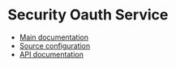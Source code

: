# Security Oauth Service

- [Main documentation](https://github.com/doctore/Spring6Microservices?tab=readme-ov-file#security-oauth-service)
- [Source configuration](https://github.com/doctore/Spring6Microservices_ConfigServerData/tree/main/security-oauth-service)
- [API documentation](https://github.com/doctore/Spring6Microservices?tab=readme-ov-file#security-oauth-service-endpoints)